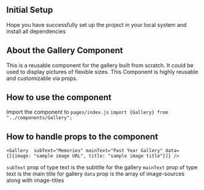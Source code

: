 ## Initial Setup

Hope you have successfully set up the project in your local system and install all dependencies

## About the Gallery Component

This is a reusable component for the gallery built from scratch. It could be used to display pictures of flexible sizes. This Component is highly reusable and customizable via props.

## How to use the component

Import the component to `pages/index.js`
`import {Gallery} from "../components/Gallery";`

## How to handle props to the component

```
<Gallery  subText="Memories" mainText="Past Year Gallery" data={[{image: "sample image URL", title: "sample image title"}]} />
```

`subText` prop of type text is the subtitle for the gallery
`mainText` prop of type text is the main title for gallery
`data` prop is the array of image-sources along with image-titles